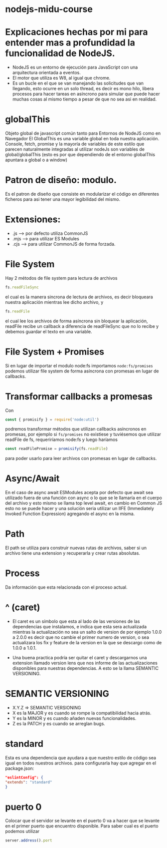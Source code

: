# nodejs-midu-course

# Explicaciones hechas por mi para entender mas a profundidad la funcionalidad de NodeJS.

- NodeJS es un entorno de ejecución para JavaScript con una arquitectura orientada a eventos.
- El motor que utiliza es W8, al igual que chrome.
- Es un bucle en el que se van manejando las solicitudes que van llegando, esto ocurre en un solo thread, es decir es mono hilo, libera procesos para hacer tareas en asíncrono para simular que puede hacer muchas cosas al mismo tiempo a pesar de que no sea asi en realidad.

# globalThis

Objeto global de javascript común tanto para Entornos de NodeJS como en Navegador
El GlobalThis es una variable global en toda nuestra aplicación.
Console, fetch, promise y la mayoría de variables de este estilo que parecen naturalmente integradas al utilizar nodeJs son variables de global/globalThis (esto es por que dependiendo de el entorno globalThis apuntara a global o a window)

# Patron de diseño: modulo.

Es el patron de diseño que consiste en modularizar el código en diferentes ficheros para asi tener una mayor legibilidad del mismo.

# Extensiones:

- .js --> por defecto utiliza CommonJS
- .mjs --> para utilizar ES Modules
- .cjs --> para utilizar CommonJS de forma forzada.

# File System

Hay 2 métodos de file system para lectura de archivos

```js
fs.readFileSync
```

el cual es la manera sincrona de lectura de archivos, es decir bloqueara nuestra aplicación mientras lee dicho archivo, y

```js
fs.readFile
```

el cual lee los archivos de forma asíncrona sin bloquear la aplicación, readFile recibe un callback a diferencia de readFileSync que no lo recibe y debemos guardar el texto en una variable.

# File System + Promises

Si en lugar de importar el modulo node:fs importamos `node:fs/promises` podemos utilizar file system de forma asíncrona con promesas en lugar de callbacks.

# Transformar callbacks a promesas

Con

```js
const { promisify } = require('node:util')
```

podremos transformar métodos que utilizan callbacks asíncronos en promesas, por ejemplo si `fs/promises` no existiese y tuviésemos que utilizar readFile de fs, requeriríamos node:fs y luego haríamos

```js
const readFilePromise = promisify(fs.readFile)
```

para poder usarlo para leer archivos con promesas en lugar de callbacks.

# Async/Await

En el caso de async await ESModules acepta por defecto que await sea utilizado fuera de una función con async o lo que se le llamaría en el cuerpo del archivo y esto mismo se llama top level await, en cambio en Common JS esto no se puede hacer y una solución seria utilizar un IIFE (Immediately Invoked Function Expression) agregando el async en la misma.

# Path

El path se utiliza para construir nuevas rutas de archivos, saber si un archivo tiene una extension y recuperarla y crear rutas absolutas.

# Process

Da información que esta relacionada con el proceso actual.

# ^ (caret)

- El caret es un símbolo que esta al lado de las versiones de las dependencias que instalamos, e indica que esta sera actualizada mientras la actualización no sea un salto de version de por ejemplo 1.0.0 a 2.0.0 es decir que no cambie el primer numero de version, o sea actualizara los fix y feature de la version en la que se descargo como de 1.0.0 a 1.0.1.

- Una buena practica podría ser quitar el caret y descargarnos una extension llamado version lens que nos informe de las actualizaciones disponibles para nuestras dependencias. A esto se la llama SEMANTIC VERSIONING.

# SEMANTIC VERSIONING

- X.Y.Z => SEMANTIC VERSIONING
- X es la MAJOR y es cuando se rompe la compatibilidad hacia atrás.
- Y es la MINOR y es cuando añaden nuevas funcionalidades.
- Z es la PATCH y es cuando se arreglan bugs.

# standard

Esta es una dependencia que ayudara a que nuestro estilo de código sea igual en todos nuestros archivos. para configurarla hay que agregar en el package.json:

```json
"eslintConfig": {
"extends": "standard"
}
```

# puerto 0

Colocar que el servidor se levante en el puerto 0 va a hacer que se levante en el primer puerto que encuentro disponible. Para saber cual es el puerto podemos utilizar

```js
server.address().port
```
